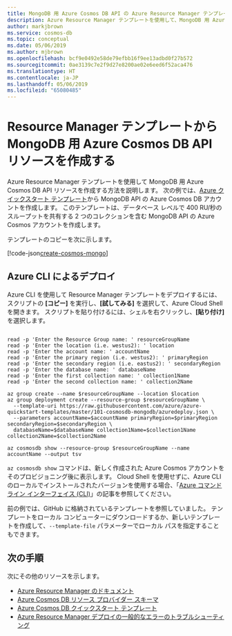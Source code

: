 ```yaml
---
title: MongoDB 用 Azure Cosmos DB API の Azure Resource Manager テンプレート
description: Azure Resource Manager テンプレートを使用して、MongoDB 用 Azure Cosmos DB API を作成および構成します。
author: markjbrown
ms.service: cosmos-db
ms.topic: conceptual
ms.date: 05/06/2019
ms.author: mjbrown
ms.openlocfilehash: bcf9e0492e58de79efbb16f9ee13adbd0f27b572
ms.sourcegitcommit: 0ae3139c7e2f9d27e8200ae02e6eed6f52aca476
ms.translationtype: HT
ms.contentlocale: ja-JP
ms.lasthandoff: 05/06/2019
ms.locfileid: "65080485"
---
```

# <a name="create-azure-cosmos-db-api-for-mongodb-resources-from-a-resource-manager-template"></a>Resource Manager テンプレートから MongoDB 用 Azure Cosmos DB API リソースを作成する

Azure Resource Manager テンプレートを使用して MongoDB 用 Azure Cosmos DB API リソースを作成する方法を説明します。 次の例では、[Azure クイックスタート テンプレート](https://aka.ms/mongodb-arm-qs)から MongoDB API の Azure Cosmos DB アカウントを作成します。 このテンプレートは、データベース レベルで 400 RU/秒のスループットを共有する 2 つのコレクションを含む MongoDB API の Azure Cosmos アカウントを作成します。

テンプレートのコピーを次に示します。

[!code-json[create-cosmos-mongo](~/quickstart-templates/101-cosmosdb-mongodb/azuredeploy.json)]

## <a name="deploy-via-azure-cli"></a>Azure CLI によるデプロイ

Azure CLI を使用して Resource Manager テンプレートをデプロイするには、スクリプトの **[コピー]** を実行し、**[試してみる]** を選択して、Azure Cloud Shell を開きます。 スクリプトを貼り付けるには、シェルを右クリックし、**[貼り付け]** を選択します。

```azurecli-interactive

read -p 'Enter the Resource Group name: ' resourceGroupName
read -p 'Enter the location (i.e. westus2): ' location
read -p 'Enter the account name: ' accountName
read -p 'Enter the primary region (i.e. westus2): ' primaryRegion
read -p 'Enter the secondary region (i.e. eastus2): ' secondaryRegion
read -p 'Enter the database name: ' databaseName
read -p 'Enter the first collection name: ' collection1Name
read -p 'Enter the second collection name: ' collection2Name

az group create --name $resourceGroupName --location $location
az group deployment create --resource-group $resourceGroupName \
  --template-uri https://raw.githubusercontent.com/azure/azure-quickstart-templates/master/101-cosmosdb-mongodb/azuredeploy.json \
  --parameters accountName=$accountName primaryRegion=$primaryRegion secondaryRegion=$secondaryRegion \
  databaseName=$databaseName collection1Name=$collection1Name collection2Name=$collection2Name

az cosmosdb show --resource-group $resourceGroupName --name accountName --output tsv
```

`az cosmosdb show` コマンドは、新しく作成された Azure Cosmos アカウントをそのプロビジョニング後に表示します。 Cloud Shell を使用せずに、Azure CLI のローカルでインストールされたバージョンを使用する場合、「[Azure コマンド ライン インターフェイス (CLI)](/cli/azure/)」の記事を参照してください。

前の例では、GitHub に格納されているテンプレートを参照していました。 テンプレートをローカル コンピューターにダウンロードするか、新しいテンプレートを作成して、`--template-file` パラメーターでローカル パスを指定することもできます。

## <a name="next-steps"></a>次の手順

次にその他のリソースを示します。

- [Azure Resource Manager のドキュメント](/azure/azure-resource-manager/)
- [Azure Cosmos DB リソース プロバイダー スキーマ](/azure/templates/microsoft.documentdb/allversions)
- [Azure Cosmos DB クイックスタート テンプレート](https://azure.microsoft.com/resources/templates/?resourceType=Microsoft.DocumentDB&pageNumber=1&sort=Popular)
- [Azure Resource Manager デプロイの一般的なエラーのトラブルシューティング](../azure-resource-manager/resource-manager-common-deployment-errors.md)